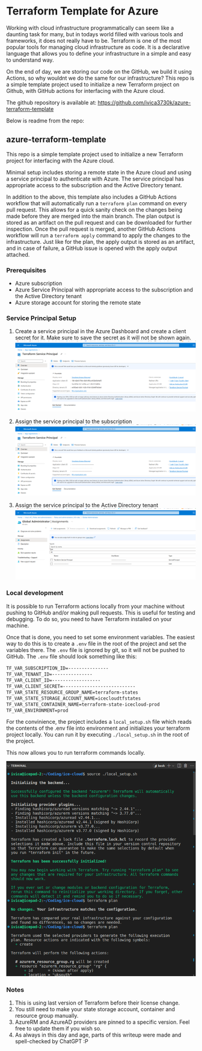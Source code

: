 # Terraform Template for Azure

Working with cloud infrastructure programmatically can seem like a daunting task for many, but in todays world filled with various tools and frameworks, it does not really have to be. Terraform is one of the most popular tools for managing cloud infrastructure as code. It is a declarative language that allows you to define your infrastructure in a simple and easy to understand way.

On the end of day, we are storing our code on the GitHub, we build it using Actions, so why wouldnt we do the same for our infrastructure? This repo is a simple template project used to initialize a new Terraform project on Github, with GitHub actions for interfacing with the Azure cloud.

The github repository is available at: https://github.com/ivica3730k/azure-terraform-template 

Below is readme from the repo:

## azure-terraform-template

This repo is a simple template project used to initialize a new Terraform project for interfacing with the Azure cloud.

Minimal setup includes storing a remote state in the Azure cloud and using a service principal to authenticate with Azure. The service principal has appropriate access to the subscription and the Active Directory tenant.

In addition to the above, this template also includes a GitHub Actions workflow that will automatically run a `terraform plan` command on every pull request. This allows for a quick sanity check on the changes being made before they are merged into the main branch. The plan output is stored as an artifact on the pull request and can be downloaded for further inspection. Once the pull request is merged, another GitHub Actions workflow will run a `terraform apply` command to apply the changes to the infrastructure. Just like for the plan, the apply output is stored as an artifact, and in case of failure, a GitHub issue is opened with the apply output attached.

### Prerequisites

- Azure subscription
- Azure Service Principal with appropriate access to the subscription and the Active Directory tenant
- Azure storage account for storing the remote state

### Service Principal Setup

1. Create a service principal in the Azure Dashboard and create a client secret for it. Make sure to save the secret as it will not be shown again.
   ![Creating service principal](./readme_photos/service_principal.png)

2. Assign the service principal to the subscription
   ![Assigning service principal to subscription](./readme_photos/service_principal_subscription_assignment.png)

3. Assign the service principal to the Active Directory tenant
   ![Assigning service principal to Active Directory tenant](./readme_photos/service_principal_ad_assignment.png)

### Local development

It is possible to run Terraform actions locally from your machine without pushing to GitHub and/or making pull requests. This is useful for testing and debugging. To do so, you need to have Terraform installed on your machine.

Once that is done, you need to set some environment variables. The easiest way to do this is to create a `.env` file in the root of the project and set the variables there. The `.env` file is ignored by git, so it will not be pushed to GitHub. The `.env` file should look something like this:

```plaintext
TF_VAR_SUBSCRIPTION_ID=---------------
TF_VAR_TENANT_ID=---------------
TF_VAR_CLIENT_ID=------------------
TF_VAR_CLIENT_SECRET=---------------------------
TF_VAR_STATE_RESOURCE_GROUP_NAME=terraform-states
TF_VAR_STATE_STORAGE_ACCOUNT_NAME=icecloudtfstates
TF_VAR_STATE_CONTAINER_NAME=terraform-state-icecloud-prod
TF_VAR_ENVIRONMENT=prod

```

For the convinience, the project includes a `local_setup.sh` file which reads the contents of the .env file into environment and initializes your terraform project locally. You can run it by executing `./local_setup.sh` in the root of the project.

This now allows you to run terraform commands locally.

![Running terraform commands locally](./readme_photos/image.png)

### Notes

1. This is using last version of Terraform before their license change.
2. You still need to make your state storage account, container and resource group manually.
3. AzureRM and AzureAD providers are pinned to a specific version. Feel free to update them if you wish so.
4. As always in this day and age, parts of this writeup were made and spell-checked by ChatGPT :P

